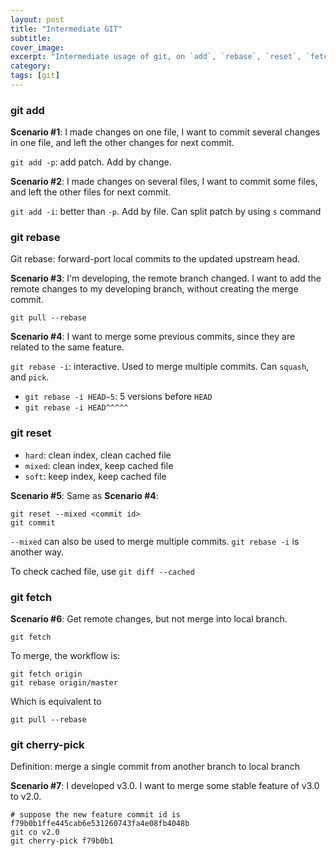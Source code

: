 ```yaml
---
layout: post
title: "Intermediate GIT"
subtitle: 
cover_image: 
excerpt: "Intermediate usage of git, on `add`, `rebase`, `reset`, `fetch` and `cherry-pick`"
category: 
tags: [git]
---
```


### git add

__Scenario #1__: I made changes on one file, I want to commit several changes in one file, and left the other changes for next commit.

`git add -p`: add patch. Add by change.

__Scenario #2__: I made changes on several files, I want to commit some files, and left the other files for next commit.

`git add -i`: better than `-p`. Add by file. Can split patch by using `s` command

### git rebase

Git rebase: forward-port local commits to the updated upstream head.

__Scenario #3__: I'm developing, the remote branch changed. I want to add the remote changes to my developing branch, without creating the merge commit.

`git pull --rebase`

__Scenario #4__: I want to merge some previous commits, since they are related to the same feature.

`git rebase -i`: interactive. Used to merge multiple commits. Can `squash`, and `pick`.

* `git rebase -i HEAD~5`: 5 versions before `HEAD`
* `git rebase -i HEAD^^^^^`

### git reset

* `hard`: clean index, clean cached file
* `mixed`: clean index, keep cached file
* `soft`: keep index, keep cached file

__Scenario #5__: Same as __Scenario #4__: 

	git reset --mixed <commit id>
	git commit	

`--mixed` can also be used to merge multiple commits. `git rebase -i` is another way.

To check cached file, use `git diff --cached`

### git fetch

__Scenario #6__: Get remote changes, but not merge into local branch.

	git fetch
	
To merge, the workflow is:

	git fetch origin
	git rebase origin/master
	
Which is equivalent to
	
	git pull --rebase
	
### git cherry-pick

Definition: merge a single commit from another branch to local branch

__Scenario #7__: I developed v3.0. I want to merge some stable feature of v3.0 to v2.0.

	# suppose the new feature commit id is f79b0b1ffe445cab6e531260743fa4e08fb4048b
	git co v2.0
	git cherry-pick f79b0b1	
